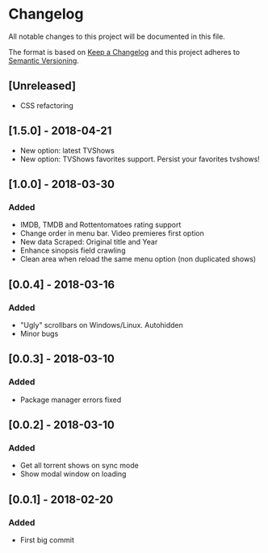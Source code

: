 # Changelog

All notable changes to this project will be documented in this file.

The format is based on [Keep a Changelog](http://keepachangelog.com/en/1.0.0/)
and this project adheres to [Semantic Versioning](http://semver.org/spec/v2.0.0.html).

## [Unreleased]

- CSS refactoring

## [1.5.0] - 2018-04-21

- New option: latest TVShows
- New option: TVShows favorites support. Persist your favorites tvshows!

## [1.0.0] - 2018-03-30

### Added

- IMDB, TMDB and Rottentomatoes rating support
- Change order in menu bar. Video premieres first option
- New data Scraped: Original title and Year
- Enhance sinopsis field crawling
- Clean area when reload the same menu option (non duplicated shows)

## [0.0.4] - 2018-03-16

### Added

- "Ugly" scrollbars on Windows/Linux. Autohidden
- Minor bugs

## [0.0.3] - 2018-03-10

### Added

- Package manager errors fixed 

## [0.0.2] - 2018-03-10

### Added

- Get all torrent shows on sync mode
- Show modal window on loading

## [0.0.1] - 2018-02-20

### Added

- First big commit